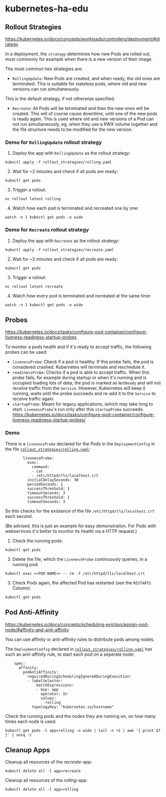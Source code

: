 # kubernetes-ha-edu


## Rollout Strategies
https://kubernetes.io/docs/concepts/workloads/controllers/deployment/#strategy

In a deployment, the `strategy` determines how new Pods are rolled out, most commonly for example when there is a new version of their image.

The most common two strategies are:
- `RollingUpdate`: New Pods are created, and when ready, the old ones are terminated. This is suitable for stateless pods, where old and new versions can run simultaneously. 

This is the default strategy, if not otherwise specified.
 
- `Recreate`: All Pods will be terminated and then the new ones will be created. This will of course cause downtime, until one of the new pods is ready again. This is used where old and new versions of a Pod can not run simultaneously, eg. when they use a RWX volume together and the file structure needs to be modified for the new version.

### Demo for `RollingUpdate` rollout strategy
1. Deploy the app with `RollingUpdate` as the rollout strategy:
```
kubectl apply -f rollout_strategies/rolling.yaml
```

2. Wait for ~2 minutes and check if all pods are ready:
```
kubectl get pods
```

3. Trigger a rollout:
```
oc rollout latest rolling
```

4. Watch how each pod is terminated and recreated one by one:
```
watch -n 1 kubectl get pods -o wide
```

### Demo for `Recreate` rollout strategy
1. Deploy the app with `Recreate` as the rollout strategy:
```
kubectl apply -f rollout_strategies/recreate.yaml
```

2. Wait for ~2 minutes and check if all pods are ready:
```
kubectl get pods
```

3. Trigger a rollout:
```
oc rollout latest recreate
```

4. Watch how every pod is terminated and recreated at the same time:
```
watch -n 1 kubectl get pods -o wide
```

## Probes
https://kubernetes.io/docs/tasks/configure-pod-container/configure-liveness-readiness-startup-probes

To monitor a pods health and if it's ready to accept traffic, the following probes can be used:
* `livenessProbe`: Check if a pod is healthy. If this probe fails, the pod is considered crashed. Kubernetes will terminate and reschedule it.
* `readinessProbe`: Checks if a pod is able to accept traffic. When this probe fails, for example during startup or when it's running and is occupied loading lots of data, the pod is marked as `NotReady` and will not receive traffic from the `Service`. However, Kubernetes will keep it running, waits until the probe succeeds and re-add it to the `Service` to receive traffic again.
* `startupProbe`: Meant for legacy applications, iwhich may take long to start. `LivenessProbe`'s run only after this `startupProbe` succeeds.
https://kubernetes.io/docs/tasks/configure-pod-container/configure-liveness-readiness-startup-probes/

### Demo
There is a `livenessProbe` declared for the Pods in the `DeploymentConfig` in the file [`rollout_strategies/rolling.yaml`](rollout_strategies/rolling.yaml):
```
        livenessProbe:
          exec:
            command:
            - cat
            - /etc/httpd/tls/localhost.crt
          initialDelaySeconds: 30
          periodSeconds: 1
          successThreshold: 1
          timeoutSeconds: 3
          successThreshold: 1
          timeoutSeconds: 3
```
So this checks for the existance of the file `/etc/httpd/tls/localhost.crt` each second. 

(Be advised, this is just an example for easy demonstration. For Pods with webservices it's better to monitor its health via a HTTP request.)

1. Check the running pods:
```
kubectl get pods
```

2. Delete the file, which the `LivenessProbe` continuously queries, in a running pod:
```
kubectl exec <<POD-NAME>> -- rm -f /etc/httpd/tls/localhost.crt
```

3. Check Pods again, the affected Pod has restarted (see the `RESTARTS` Column):
```
kubectl get pods
```

## Pod Anti-Affinity
https://kubernetes.io/docs/concepts/scheduling-eviction/assign-pod-node/#affinity-and-anti-affinity

You can use affinity or anti-affinity rules to distribute pods among nodes.

The `DeploymentConfig` declared in [`rollout_strategies/rolling.yaml`](rollout_strategies/rolling.yaml) has such an anti-affinity rule, to start each pod on a seperate node:
```
    spec:
      affinity:
        podAntiAffinity:
          requiredDuringSchedulingIgnoredDuringExecution:
          - labelSelector:
              matchExpressions:
              - key: app
                operator: In
                values:
                - rolling
            topologyKey: "kubernetes.io/hostname"
```

Check the running pods and the nodes they are running on, on how many times each node is used:
```
kubectl get pods -l app=rolling -o wide | tail -n +2 | awk '{ print $7 }' | uniq -c
```

## Cleanup Apps
Cleanup all resources of the *recreate*-app:
```
kubectl delete all -l app=recreate
```

Cleanup all resources of the *rolling*-app:
```
kubectl delete all -l app=rolling
```
